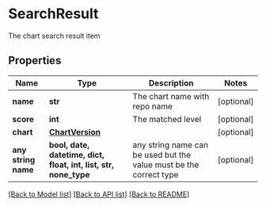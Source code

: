 # SearchResult

The chart search result item

## Properties
Name | Type | Description | Notes
------------ | ------------- | ------------- | -------------
**name** | **str** | The chart name with repo name | [optional] 
**score** | **int** | The matched level | [optional] 
**chart** | [**ChartVersion**](ChartVersion.md) |  | [optional] 
**any string name** | **bool, date, datetime, dict, float, int, list, str, none_type** | any string name can be used but the value must be the correct type | [optional]

[[Back to Model list]](../README.md#documentation-for-models) [[Back to API list]](../README.md#documentation-for-api-endpoints) [[Back to README]](../README.md)


